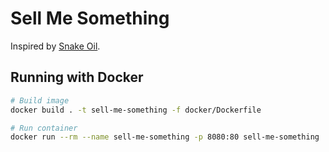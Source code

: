 # Sell Me Something

Inspired by [Snake Oil](https://www.snakeoilgame.com/).

## Running with Docker

```bash
# Build image
docker build . -t sell-me-something -f docker/Dockerfile

# Run container
docker run --rm --name sell-me-something -p 8080:80 sell-me-something
```
